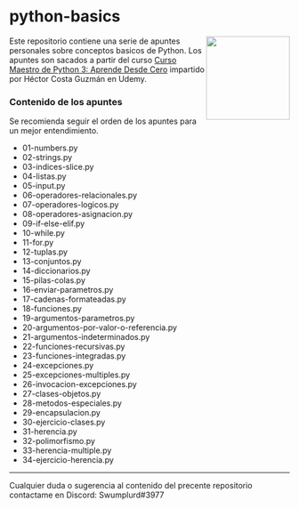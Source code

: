 # python-basics

<img align="right" src="https://upload.wikimedia.org/wikipedia/commons/thumb/c/c3/Python-logo-notext.svg/1200px-Python-logo-notext.svg.png" height="150px">

Este repositorio contiene una serie de apuntes personales sobre conceptos basicos de Python. Los apuntes son sacados
a partir del curso [Curso Maestro de Python 3: Aprende Desde Cero](https://www.udemy.com/share/101qUaBkcec1xXTHw=/) impartido por Héctor Costa Guzmán en Udemy.

### Contenido de los apuntes

Se recomienda seguir el orden de los apuntes para un mejor entendimiento.

+ 01-numbers.py
+ 02-strings.py
+ 03-indices-slice.py
+ 04-listas.py
+ 05-input.py
+ 06-operadores-relacionales.py
+ 07-operadores-logicos.py
+ 08-operadores-asignacion.py
+ 09-if-else-elif.py
+ 10-while.py
+ 11-for.py
+ 12-tuplas.py
+ 13-conjuntos.py
+ 14-diccionarios.py
+ 15-pilas-colas.py
+ 16-enviar-parametros.py
+ 17-cadenas-formateadas.py
+ 18-funciones.py
+ 19-argumentos-parametros.py
+ 20-argumentos-por-valor-o-referencia.py
+ 21-argumentos-indeterminados.py
+ 22-funciones-recursivas.py
+ 23-funciones-integradas.py
+ 24-excepciones.py
+ 25-excepciones-multiples.py
+ 26-invocacion-excepciones.py
+ 27-clases-objetos.py
+ 28-metodos-especiales.py
+ 29-encapsulacion.py
+ 30-ejercicio-clases.py
+ 31-herencia.py
+ 32-polimorfismo.py
+ 33-herencia-multiple.py
+ 34-ejercicio-herencia.py

---

Cualquier duda o sugerencia al contenido del precente repositorio contactame en Discord: Swumplurd#3977
